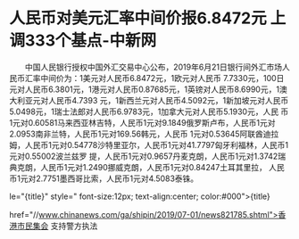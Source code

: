 # 人民币对美元汇率中间价报6.8472元 上调333个基点-中新网

　　中国人民银行授权中国外汇交易中心公布，2019年6月21日银行间外汇市场人民币汇率中间价为：1美元对人民币6.8472元，1欧元对人民币 7.7330元，100日元对人民币6.3801元，1港元对人民币0.87685元，1英镑对人民币8.6990元，1澳大利亚元对人民币4.7393 元，1新西兰元对人民币4.5092元，1新加坡元对人民币5.0498元，1瑞士法郎对人民币6.9783元，1加拿大元对人民币5.1930元，人民 币1元对0.60581马来西亚林吉特，人民币1元对9.1849俄罗斯卢布，人民币1元对2.0953南非兰特，人民币1元对169.56韩元，人民币 1元对0.53645阿联酋迪拉姆，人民币1元对0.54778沙特里亚尔，人民币1元对41.7797匈牙利福林，人民币1元对0.55002波兰兹罗 提，人民币1元对0.9657丹麦克朗，人民币1元对1.3742瑞典克朗，人民币1元对1.2490挪威克朗，人民币1元对0.84247土耳其里拉， 人民币1元对2.7751墨西哥比索，人民币1元对4.5083泰铢。

le="{title}" style=" font-size:12px; text-align:center; color:#000">{title}

href="//www.chinanews.com/ga/shipin/2019/07-01/news821785.shtml">香港市民集会 支持警方执法
